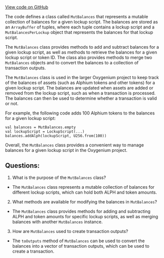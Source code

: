 [View code on GitHub](https://github.com/oxygenium/oxygenium/protocol/src/main/scala/org/oxygenium/protocol/vm/MutBalances.scala)

The code defines a class called `MutBalances` that represents a mutable collection of balances for a given lockup script. The balances are stored as an `ArrayBuffer` of tuples, where each tuple contains a lockup script and a `MutBalancesPerLockup` object that represents the balances for that lockup script. 

The `MutBalances` class provides methods to add and subtract balances for a given lockup script, as well as methods to retrieve the balances for a given lockup script or token ID. The class also provides methods to merge two `MutBalances` objects and to convert the balances to a collection of transaction outputs.

The `MutBalances` class is used in the larger Oxygenium project to keep track of the balances of assets (such as Alphium tokens and other tokens) for a given lockup script. The balances are updated when assets are added or removed from the lockup script, such as when a transaction is processed. The balances can then be used to determine whether a transaction is valid or not.

For example, the following code adds 100 Alphium tokens to the balances for a given lockup script:

```
val balances = MutBalances.empty
val lockupScript = LockupScript(...)
balances.addAlph(lockupScript, U256.from(100))
```

Overall, the `MutBalances` class provides a convenient way to manage balances for a given lockup script in the Oxygenium project.
## Questions: 
 1. What is the purpose of the `MutBalances` class?
- The `MutBalances` class represents a mutable collection of balances for different lockup scripts, which can hold both ALPH and token amounts.

2. What methods are available for modifying the balances in `MutBalances`?
- The `MutBalances` class provides methods for adding and subtracting ALPH and token amounts for specific lockup scripts, as well as merging balances with another `MutBalances` instance.

3. How are `MutBalances` used to create transaction outputs?
- The `toOutputs` method of `MutBalances` can be used to convert the balances into a vector of transaction outputs, which can be used to create a transaction.